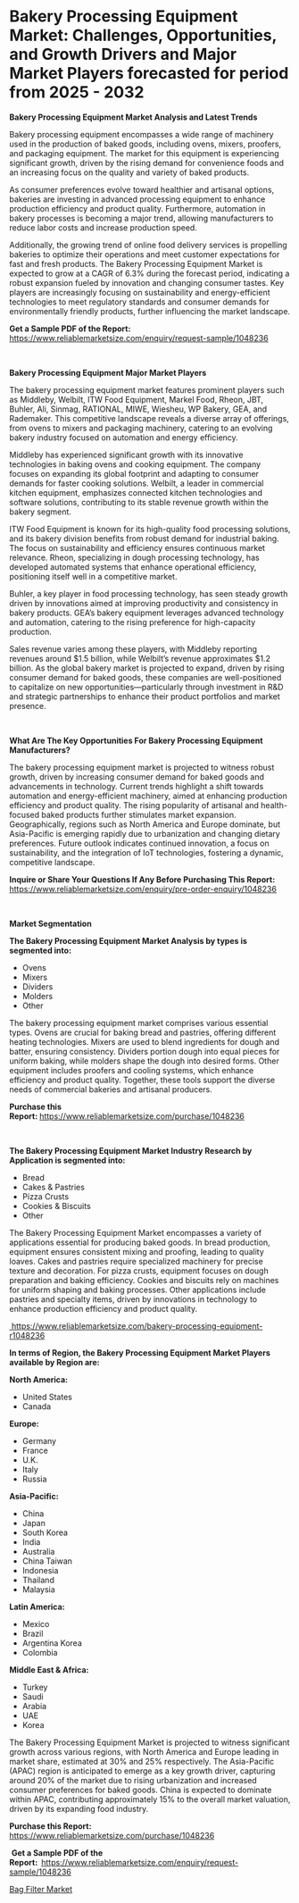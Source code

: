 <p><h1>Bakery Processing Equipment Market: Challenges, Opportunities, and Growth Drivers and Major Market Players forecasted for period from 2025 - 2032</h1></p><p><strong>Bakery Processing Equipment Market Analysis and Latest Trends</strong></p>
<p><p>Bakery processing equipment encompasses a wide range of machinery used in the production of baked goods, including ovens, mixers, proofers, and packaging equipment. The market for this equipment is experiencing significant growth, driven by the rising demand for convenience foods and an increasing focus on the quality and variety of baked products. </p><p>As consumer preferences evolve toward healthier and artisanal options, bakeries are investing in advanced processing equipment to enhance production efficiency and product quality. Furthermore, automation in bakery processes is becoming a major trend, allowing manufacturers to reduce labor costs and increase production speed. </p><p>Additionally, the growing trend of online food delivery services is propelling bakeries to optimize their operations and meet customer expectations for fast and fresh products. The Bakery Processing Equipment Market is expected to grow at a CAGR of 6.3% during the forecast period, indicating a robust expansion fueled by innovation and changing consumer tastes. Key players are increasingly focusing on sustainability and energy-efficient technologies to meet regulatory standards and consumer demands for environmentally friendly products, further influencing the market landscape.</p></p>
<p><strong>Get a Sample PDF of the Report:&nbsp;</strong> <a href="https://www.reliablemarketsize.com/enquiry/request-sample/1048236?utm_campaign=2318&utm_medium=2&utm_source=Github&utm_content=ia&utm_term=23022025&utm_id=bakery-processing-equipment">https://www.reliablemarketsize.com/enquiry/request-sample/1048236</a></p>
<p>&nbsp;</p>
<p><strong>Bakery Processing Equipment Major Market Players</strong></p>
<p><p>The bakery processing equipment market features prominent players such as Middleby, Welbilt, ITW Food Equipment, Markel Food, Rheon, JBT, Buhler, Ali, Sinmag, RATIONAL, MIWE, Wiesheu, WP Bakery, GEA, and Rademaker. This competitive landscape reveals a diverse array of offerings, from ovens to mixers and packaging machinery, catering to an evolving bakery industry focused on automation and energy efficiency.</p><p>Middleby has experienced significant growth with its innovative technologies in baking ovens and cooking equipment. The company focuses on expanding its global footprint and adapting to consumer demands for faster cooking solutions. Welbilt, a leader in commercial kitchen equipment, emphasizes connected kitchen technologies and software solutions, contributing to its stable revenue growth within the bakery segment.</p><p>ITW Food Equipment is known for its high-quality food processing solutions, and its bakery division benefits from robust demand for industrial baking. The focus on sustainability and efficiency ensures continuous market relevance. Rheon, specializing in dough processing technology, has developed automated systems that enhance operational efficiency, positioning itself well in a competitive market.</p><p>Buhler, a key player in food processing technology, has seen steady growth driven by innovations aimed at improving productivity and consistency in bakery products. GEA’s bakery equipment leverages advanced technology and automation, catering to the rising preference for high-capacity production.</p><p>Sales revenue varies among these players, with Middleby reporting revenues around $1.5 billion, while Welbilt’s revenue approximates $1.2 billion. As the global bakery market is projected to expand, driven by rising consumer demand for baked goods, these companies are well-positioned to capitalize on new opportunities—particularly through investment in R&D and strategic partnerships to enhance their product portfolios and market presence.</p></p>
<p>&nbsp;</p>
<p><strong>What Are The Key Opportunities For Bakery Processing Equipment Manufacturers?</strong></p>
<p><p>The bakery processing equipment market is projected to witness robust growth, driven by increasing consumer demand for baked goods and advancements in technology. Current trends highlight a shift towards automation and energy-efficient machinery, aimed at enhancing production efficiency and product quality. The rising popularity of artisanal and health-focused baked products further stimulates market expansion. Geographically, regions such as North America and Europe dominate, but Asia-Pacific is emerging rapidly due to urbanization and changing dietary preferences. Future outlook indicates continued innovation, a focus on sustainability, and the integration of IoT technologies, fostering a dynamic, competitive landscape.</p></p>
<p><strong>Inquire or Share Your Questions If Any Before Purchasing This Report:</strong> <a href="https://www.reliablemarketsize.com/enquiry/pre-order-enquiry/1048236?utm_campaign=2318&utm_medium=2&utm_source=Github&utm_content=ia&utm_term=23022025&utm_id=bakery-processing-equipment">https://www.reliablemarketsize.com/enquiry/pre-order-enquiry/1048236</a></p>
<p>&nbsp;</p>
<p><strong>Market Segmentation</strong></p>
<p><strong>The Bakery Processing Equipment Market Analysis by types is segmented into:</strong></p>
<p><ul><li>Ovens</li><li>Mixers</li><li>Dividers</li><li>Molders</li><li>Other</li></ul></p>
<p><p>The bakery processing equipment market comprises various essential types. Ovens are crucial for baking bread and pastries, offering different heating technologies. Mixers are used to blend ingredients for dough and batter, ensuring consistency. Dividers portion dough into equal pieces for uniform baking, while molders shape the dough into desired forms. Other equipment includes proofers and cooling systems, which enhance efficiency and product quality. Together, these tools support the diverse needs of commercial bakeries and artisanal producers.</p></p>
<p><strong>Purchase this Report:&nbsp;</strong><a href="https://www.reliablemarketsize.com/purchase/1048236?utm_campaign=2318&utm_medium=2&utm_source=Github&utm_content=ia&utm_term=23022025&utm_id=bakery-processing-equipment">https://www.reliablemarketsize.com/purchase/1048236</a></p>
<p>&nbsp;</p>
<p><strong>The Bakery Processing Equipment Market Industry Research by Application is segmented into:</strong></p>
<p><ul><li>Bread</li><li>Cakes & Pastries</li><li>Pizza Crusts</li><li>Cookies & Biscuits</li><li>Other</li></ul></p>
<p><p>The Bakery Processing Equipment Market encompasses a variety of applications essential for producing baked goods. In bread production, equipment ensures consistent mixing and proofing, leading to quality loaves. Cakes and pastries require specialized machinery for precise texture and decoration. For pizza crusts, equipment focuses on dough preparation and baking efficiency. Cookies and biscuits rely on machines for uniform shaping and baking processes. Other applications include pastries and specialty items, driven by innovations in technology to enhance production efficiency and product quality.</p></p>
<p><a href="https://www.reliablemarketsize.com/bakery-processing-equipment-r1048236?utm_campaign=2318&utm_medium=2&utm_source=Github&utm_content=ia&utm_term=23022025&utm_id=bakery-processing-equipment">&nbsp;https://www.reliablemarketsize.com/bakery-processing-equipment-r1048236</a></p>
<p><strong>In terms of Region, the Bakery Processing Equipment Market Players available by Region are:</strong></p>
<p>
    <p> <strong> North America: </strong>
        <ul>
            <li>United States</li>
            <li>Canada</li>
        </ul>
        </p> 
    <p> <strong> Europe: </strong>
        <ul>
            <li>Germany</li>
            <li>France</li>
            <li>U.K.</li>
            <li>Italy</li>
            <li>Russia</li>
        </ul>
        </p> 
    <p> <strong> Asia-Pacific: </strong>
        <ul>
            <li>China</li>
            <li>Japan</li>
            <li>South Korea</li>
            <li>India</li>
            <li>Australia</li>
            <li>China Taiwan</li>
            <li>Indonesia</li>
            <li>Thailand</li>
            <li>Malaysia</li>
        </ul>
        </p> 
    <p> <strong> Latin America: </strong>
        <ul>
            <li>Mexico</li>
            <li>Brazil</li>
            <li>Argentina Korea</li>
            <li>Colombia</li>
        </ul>
        </p> 
    <p> <strong> Middle East & Africa: </strong>
        <ul>
            <li>Turkey</li>
            <li>Saudi</li>
            <li>Arabia</li>
            <li>UAE</li>
            <li>Korea</li>
        </ul>
    </p>
    </p>
<p><p>The Bakery Processing Equipment Market is projected to witness significant growth across various regions, with North America and Europe leading in market share, estimated at 30% and 25% respectively. The Asia-Pacific (APAC) region is anticipated to emerge as a key growth driver, capturing around 20% of the market due to rising urbanization and increased consumer preferences for baked goods. China is expected to dominate within APAC, contributing approximately 15% to the overall market valuation, driven by its expanding food industry.</p></p>
<p><strong>Purchase this Report: </strong><a href="https://www.reliablemarketsize.com/purchase/1048236?utm_campaign=2318&utm_medium=2&utm_source=Github&utm_content=ia&utm_term=23022025&utm_id=bakery-processing-equipment">https://www.reliablemarketsize.com/purchase/1048236</a></p>
<p>&nbsp;<strong>Get a Sample PDF of the Report:&nbsp;&nbsp;</strong><a href="https://www.reliablemarketsize.com/enquiry/request-sample/1048236?utm_campaign=2318&utm_medium=2&utm_source=Github&utm_content=ia&utm_term=23022025&utm_id=bakery-processing-equipment">https://www.reliablemarketsize.com/enquiry/request-sample/1048236</a></p>
<p><strong></strong></p>
<p><p><a href="https://github.com/arvelm4nthig/Market-Research-Report-List-1/blob/main/bag-filter-market.md?utm_campaign=2318&utm_medium=2&utm_source=Github&utm_content=ia&utm_term=23022025&utm_id=bakery-processing-equipment">Bag Filter Market</a></p></p>
